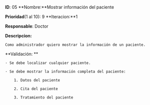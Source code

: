 **ID**: 05 **Nombre:**Mostrar información del paciente

**Prioridad**(1 al 10): 9  **Iteracion:**1

**Responsable**: Doctor

**Descripcion:**

	Como administrador quiero mostrar la información de un paciente.

**Validación: **

	· Se debe localizar cualquier paciente.

	· Se debe mostrar la información completa del paciente:

		1. Datos del paciente

		2. Cita del paciente

		3. Tratamiento del paciente